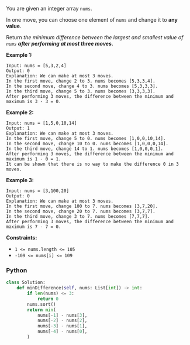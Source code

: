 You are given an integer array  `nums`.

In one move, you can choose one element of  `nums`  and change it to  **any value**.

Return  _the minimum difference between the largest and smallest value
of  `nums`  **after performing at most three moves**_.

**Example 1:**

```
Input: nums = [5,3,2,4]
Output: 0
Explanation: We can make at most 3 moves.
In the first move, change 2 to 3. nums becomes [5,3,3,4].
In the second move, change 4 to 3. nums becomes [5,3,3,3].
In the third move, change 5 to 3. nums becomes [3,3,3,3].
After performing 3 moves, the difference between the minimum and maximum is 3 - 3 = 0.
```

**Example 2:**

```
Input: nums = [1,5,0,10,14]
Output: 1
Explanation: We can make at most 3 moves.
In the first move, change 5 to 0. nums becomes [1,0,0,10,14].
In the second move, change 10 to 0. nums becomes [1,0,0,0,14].
In the third move, change 14 to 1. nums becomes [1,0,0,0,1].
After performing 3 moves, the difference between the minimum and maximum is 1 - 0 = 1.
It can be shown that there is no way to make the difference 0 in 3 moves.
```

**Example 3:**

```
Input: nums = [3,100,20]
Output: 0
Explanation: We can make at most 3 moves.
In the first move, change 100 to 7. nums becomes [3,7,20].
In the second move, change 20 to 7. nums becomes [3,7,7].
In the third move, change 3 to 7. nums becomes [7,7,7].
After performing 3 moves, the difference between the minimum and maximum is 7 - 7 = 0.
```

**Constraints:**

- `1 <= nums.length <= 105`
- `-109 <= nums[i] <= 109`

### Python

```python
class Solution:
    def minDifference(self, nums: List[int]) -> int:
        if len(nums) <= 3:
            return 0
        nums.sort()
        return min(
            nums[-1] - nums[3],
            nums[-2] - nums[2],
            nums[-3] - nums[1],
            nums[-4] - nums[0],
        )
```